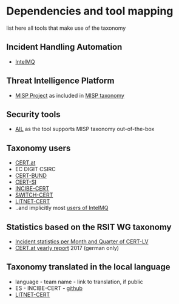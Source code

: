 # Dependencies and tool mapping
list here all tools that make use of the taxonomy

## Incident Handling Automation

  * [IntelMQ](https://intelmq.org)

## Threat Intelligence Platform

  * [MISP Project](http://www.misp-project.org/) as included in [MISP taxonomy](https://www.misp-project.org/taxonomies.html#_rsit)

## Security tools

  * [AIL](https://github.com/CIRCL/AIL-framework) as the tool supports MISP taxonomy out-of-the-box

## Taxonomy users
  * [CERT.at](https://www.cert.at)
  * EC DIGIT CSIRC
  * [CERT-BUND](https://www.bsi.bund.de/EN/Topics/IT-Crisis-Management/CERT-Bund/cert-bund_node.html)
  * [CERT-SI](https://www.cert.si/)
  * [INCIBE-CERT](https://www.incibe-cert.es)
  * [SWITCH-CERT](https://www.switch.ch/security/)
  * [LITNET-CERT](https://cert.litnet.lt/)
  * ..and implicitly most [users of IntelMQ](https://github.com/certtools/intelmq/network/members)



## Statistics based on the RSIT WG taxonomy
  * [Incident statistics per Month and Quarter of CERT-LV](https://cert.lv/lv/incidenti/statistika)
  * [CERT.at yearly report](https://cert.at/downloads/reports/jahresbericht-2017.html) 2017 (german only)

## Taxonomy translated in the local language
  * language - team name - link to translation, if public
  * ES - INCIBE-CERT - [github](https://github.com/flosada/RSITaxonomy_ES/blob/master/humanv1.md)
  * [LITNET-CERT](https://cert.litnet.lt/incidentu-taksonomija/)
